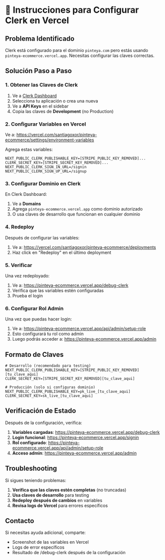 # 🔧 Instrucciones para Configurar Clerk en Vercel

## Problema Identificado

Clerk está configurado para el dominio `pinteya.com` pero estás usando `pinteya-ecommerce.vercel.app`. Necesitas configurar las claves correctas.

## Solución Paso a Paso

### 1. Obtener las Claves de Clerk

1. Ve a [Clerk Dashboard](https://dashboard.clerk.com/)
2. Selecciona tu aplicación o crea una nueva
3. Ve a **API Keys** en el sidebar
4. Copia las claves de **Development** (no Production)

### 2. Configurar Variables en Vercel

Ve a: https://vercel.com/santiagoxor/pinteya-ecommerce/settings/environment-variables

Agrega estas variables:

```
NEXT_PUBLIC_CLERK_PUBLISHABLE_KEY=[STRIPE_PUBLIC_KEY_REMOVED]...
CLERK_SECRET_KEY=[STRIPE_SECRET_KEY_REMOVED]...
NEXT_PUBLIC_CLERK_SIGN_IN_URL=/signin
NEXT_PUBLIC_CLERK_SIGN_UP_URL=/signup
```

### 3. Configurar Dominio en Clerk

En Clerk Dashboard:

1. Ve a **Domains**
2. Agrega `pinteya-ecommerce.vercel.app` como dominio autorizado
3. O usa claves de desarrollo que funcionan en cualquier dominio

### 4. Redeploy

Después de configurar las variables:

1. Ve a: https://vercel.com/santiagoxor/pinteya-ecommerce/deployments
2. Haz click en "Redeploy" en el último deployment

### 5. Verificar

Una vez redeployado:

1. Ve a: https://pinteya-ecommerce.vercel.app/debug-clerk
2. Verifica que las variables estén configuradas
3. Prueba el login

### 6. Configurar Rol Admin

Una vez que puedas hacer login:

1. Ve a: https://pinteya-ecommerce.vercel.app/api/admin/setup-role
2. Esto configurará tu rol como admin
3. Luego podrás acceder a: https://pinteya-ecommerce.vercel.app/admin

## Formato de Claves

```
# Desarrollo (recomendado para testing)
NEXT_PUBLIC_CLERK_PUBLISHABLE_KEY=[STRIPE_PUBLIC_KEY_REMOVED][tu_clave_aqui]
CLERK_SECRET_KEY=[STRIPE_SECRET_KEY_REMOVED][tu_clave_aqui]

# Producción (solo si configuras dominio)
NEXT_PUBLIC_CLERK_PUBLISHABLE_KEY=pk_live_[tu_clave_aqui]
CLERK_SECRET_KEY=sk_live_[tu_clave_aqui]
```

## Verificación de Estado

Después de la configuración, verifica:

1. **Variables cargadas**: https://pinteya-ecommerce.vercel.app/debug-clerk
2. **Login funcional**: https://pinteya-ecommerce.vercel.app/signin
3. **Rol configurado**: https://pinteya-ecommerce.vercel.app/api/admin/setup-role
4. **Acceso admin**: https://pinteya-ecommerce.vercel.app/admin

## Troubleshooting

Si sigues teniendo problemas:

1. **Verifica que las claves estén completas** (no truncadas)
2. **Usa claves de desarrollo** para testing
3. **Redeploy después de cambios** en variables
4. **Revisa logs de Vercel** para errores específicos

## Contacto

Si necesitas ayuda adicional, comparte:

- Screenshot de las variables en Vercel
- Logs de error específicos
- Resultado de /debug-clerk después de la configuración
